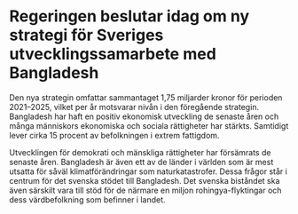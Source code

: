 # Regeringen beslutar idag om ny strategi för Sveriges utvecklingssamarbete med Bangladesh

Den nya strategin omfattar sammantaget 1,75 miljarder kronor för perioden 2021–2025, vilket per år motsvarar nivån i den föregående strategin. Bangladesh har haft en positiv ekonomisk utveckling de senaste åren och många människors ekonomiska och sociala rättigheter har stärkts. Samtidigt lever cirka 15 procent av befolkningen i extrem fattigdom.

Utvecklingen för demokrati och mänskliga rättigheter har försämrats de senaste åren. Bangladesh är även ett av de länder i världen som är mest utsatta för såväl klimatförändringar som naturkatastrofer. Dessa frågor står i centrum för det svenska stödet till Bangladesh. Det svenska biståndet ska även särskilt vara till stöd för de närmare en miljon rohingya\-flyktingar och dess värdbefolkning som befinner i landet.
